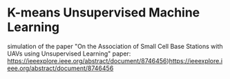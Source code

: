# K-means Unsupervised Machine Learning
simulation of the paper "On the Association of  Small Cell Base Stations with UAVs  using Unsupervised Learning" 
paper: https://ieeexplore.ieee.org/abstract/document/8746456)https://ieeexplore.ieee.org/abstract/document/8746456
